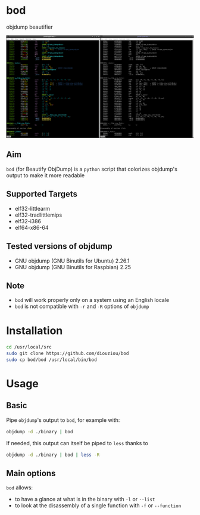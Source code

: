 # bod
objdump beautifier

![screenshot](screenshot.png)

## Aim
`bod` (for Beautify ObjDump) is a `python` script that colorizes objdump's
output to make it more readable

## Supported Targets

* elf32-littlearm
* elf32-tradlittlemips
* elf32-i386
* elf64-x86-64

## Tested versions of objdump

* GNU objdump (GNU Binutils for Ubuntu) 2.26.1
* GNU objdump (GNU Binutils for Raspbian) 2.25

## Note

* `bod` will work properly only on a system using an English locale
* `bod` is not compatible with `-r` and `-R` options of `objdump`

# Installation

``` bash
cd /usr/local/src
sudo git clone https://github.com/diouziou/bod
sudo cp bod/bod /usr/local/bin/bod
```

# Usage

## Basic

Pipe `objdump`'s output to `bod`, for example with:

``` bash
objdump -d ./binary | bod
```

If needed, this output can itself be piped to `less` thanks to

``` bash
objdump -d ./binary | bod | less -R
```

## Main options

`bod` allows:
* to have a glance at what is in the binary with `-l` or `--list`
* to look at the disassembly of a single function with `-f` or `--function`
